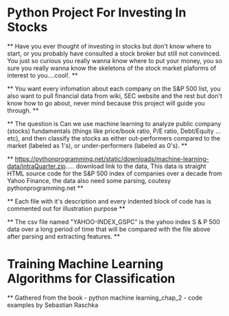 # Python Project For Investing In Stocks

** Have you ever thought of investing in stocks but don't know where to start, or you probably have consulted a stock broker but still not convinced. You just so curious you really wanna know where to put your money, you so sure you really wanna know the skeletons of the stock market plaforms of interest to you....cool!. **

** You want every infomation about each company on the S&P 500 list, you also want to pull financial data from wiki, SEC website and the rest but don't know how to go about, never mind because this project will guide you through. **

** The question is Can we use machine learning to analyze public company (stocks) fundamentals (things like price/book ratio, P/E ratio, Debt/Equity ... etc), and then classify the stocks as either out-performers compared to the market (labeled as 1's), or under-performers (labeled as 0's). **

** https://pythonprogramming.net/static/downloads/machine-learning-data/intraQuarter.zip..... download link to the data, This data is straight HTML source code for the S&P 500 index of companies over a decade from Yahoo Finance, the data also need some parsing, coutesy pythonprogramming.net **

** Each file with it's description and every indented block of code has is commented out for illustration purpose  **

** The csv file named "YAHOO-INDEX_GSPC" is the yahoo index S & P 500 data over a long period of time that will be compared with the file above after parsing and extracting features. **



# Training Machine Learning Algorithms for Classification
** Gathered from the book - python machine learning_chap_2 - code examples by Sebastian Raschka
